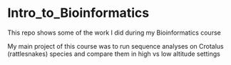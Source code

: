 # Intro_to_Bioinformatics
This repo shows some of the work I did during my Bioinformatics course

My main project of this course was to run sequence analyses on Crotalus (rattlesnakes) species and compare them in high vs low altitude settings
